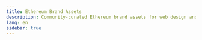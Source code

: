 ```yaml
---
title: Ethereum Brand Assets
description: Community-curated Ethereum brand assets for web design and development.
lang: en
sidebar: true
---
```


<!-- TODO -->

<!-- # Ethereum Brand Assets {#ethereum-brand-assets}

## General assets {#general-assets}

### ETH Diamond Glyph {#eth-diamond-glyph}

<AssetItem assetPath="eth-diamond-glyph"/>

### ETH Diamond {#eth-diamond}

<AssetItem assetPath="eth-diamond"/>

## Black on gray background {#black-on-gray-background}

### Ethereum logo black {#ethereum-logo-black}

<AssetItem assetPath="logo-black-gray/ethereum-icon-black"/>

### Ethereum logo landscape black {#ethereum-logo-landscape-black}

<AssetItem assetPath="logo-black-gray/ethereum-logo-landscape-black"/>

### Ethereum logo portrait black {#ethereum-logo-portrait-black}

<AssetItem assetPath="logo-black-gray/ethereum-logo-portrait-black"/>

### Ethereum wordmark black {#ethereum-wordmark-black}

<AssetItem assetPath="logo-black-gray/ethereum-wordmark-black"/>

## Black on transparent background {#black-on-transparent-background}

<AssetItem assetPath="logo-black-white/ethereum-icon-black"/>

### Ethereum logo landscape black {#ethereum-logo-landscape-black-1}

<AssetItem assetPath="logo-black-white/ethereum-logo-landscape-black"/>

### Ethereum logo portrait black {#ethereum-logo-portrait-black-1}

<AssetItem assetPath="logo-black-white/ethereum-logo-portrait-black"/>

### Ethereum wordmark black {#ethereum-wordmark-black-1}

<AssetItem assetPath="logo-black-white/ethereum-wordmark-black"/>

## Purple on purple background {#purple-on-purple-background}

<AssetItem assetPath="logo-purple-purple/ethereum-icon-purple"/>

### Ethereum logo landscape purple {#ethereum-logo-landscape-purple}

<AssetItem assetPath="logo-purple-purple/ethereum-logo-landscape-purple"/>

### Ethereum logo portrait purple {#ethereum-logo-portrait-purple}

<AssetItem assetPath="logo-purple-purple/ethereum-logo-portrait-purple"/>

### Ethereum wordmark purple {#ethereum-wordmark-purple}

<AssetItem assetPath="logo-purple-purple/ethereum-wordmark-purple"/>

## Purple on white background {#purple-on-white-background}

<AssetItem assetPath="logo-purple-white/ethereum-icon-purple"/>

### Ethereum logo landscape purple {#ethereum-logo-landscape-purple-1}

<AssetItem assetPath="logo-purple-white/ethereum-logo-landscape-purple"/>

### Ethereum logo portrait purple {#ethereum-logo-portrait-purple-1}

<AssetItem assetPath="logo-purple-white/ethereum-logo-portrait-purple"/>

### Ethereum wordmark purple {#ethereum-wordmark-purple-1}

<AssetItem assetPath="logo-purple-white/ethereum-wordmark-purple"/> -->

